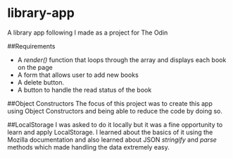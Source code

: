 # library-app

A library app following I made as a project for The Odin

##Requirements

- A _render()_ function that loops through the array and displays each book on the page
- A form that allows user to add new books
- A delete button.
- A button to handle the read status of the book

##Object Constructors
The focus of this project was to create this app using Object Constructors and
being able to reduce the code by doing so.

##LocalStorage
I was asked to do it locally but it was a fine opportunity to learn and apply
LocalStorage. I learned about the basics of it using the Mozilla documentation
and also learned about JSON _stringify_ and _parse_ methods which made handling the
data extremely easy.
